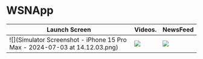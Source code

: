 # WSNApp


| Launch Screen                                                                | Videos.              |   NewsFeed           |
| -----------------------------------------------------------------------------|----------------------|----------------------|
| ![](Simulator Screenshot - iPhone 15 Pro Max - 2024-07-03 at 14.12.03.png)   | ![](videosVC.png)    | ![](newsFeedVC.png)  |



